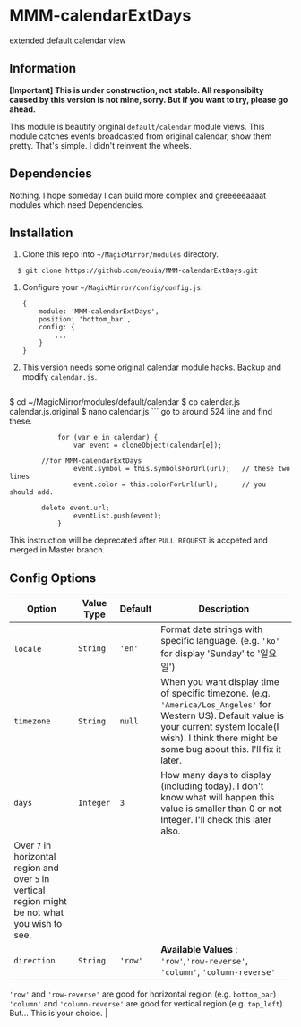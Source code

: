 # MMM-calendarExtDays
extended default calendar view

## Information

**[Important] This is under construction, not stable. All responsibilty caused by this version is not mine, sorry. But if you want to try, please go ahead.**

This module is beautify original `default/calendar` module views. This module catches events broadcasted from original calendar, show them pretty. That's simple. I didn't reinvent the wheels.

## Dependencies
Nothing. I hope someday I can build more complex and greeeeeaaaat modules which need Dependencies.

## Installation

1. Clone this repo into `~/MagicMirror/modules` directory.
  ```
  	$ git clone https://github.com/eouia/MMM-calendarExtDays.git
  ```
1. Configure your `~/MagicMirror/config/config.js`:

    ```
    {
        module: 'MMM-calendarExtDays',
        position: 'bottom_bar',
        config: {
            ...
        }
    }
    ```
1. This version needs some original calendar module hacks.
Backup and modify `calendar.js`.
    ```
  $ cd ~/MagicMirror/modules/default/calendar
  $ cp calendar.js calendar.js.original
  $ nano calendar.js
    ```
go to around 524 line and find these.
```
			for (var e in calendar) {
				var event = cloneObject(calendar[e]);
      
        //for MMM-calendarExtDays
				event.symbol = this.symbolsForUrl(url);   // these two lines
				event.color = this.colorForUrl(url);      // you should add.
      
        delete event.url;
				eventList.push(event);
			}

```
This instruction will be deprecated after `PULL REQUEST` is accpeted and merged in Master branch.


## Config Options

| **Option** | **Value Type** | **Default** | **Description** |
| --- | --- | --- | --- |
| `locale`    | `String`  |`'en'`  | Format date strings with specific language. (e.g. `'ko'` for display 'Sunday' to '일요일') |
| `timezone`  | `String`  | `null` | When you want display time of specific timezone. (e.g. `'America/Los_Angeles'` for Western US). Default value  is your current system locale(I wish). I think there might be some bug about this. I'll fix it later. |
| `days`      | `Integer` | `3`     | How many days to display (including today). I don't know what will happen this value is smaller than 0 or not Integer. I'll check this later also. 
Over `7` in horizontal region and over `5` in vertical region might be not what you wish to see. |
| `direction` | `String`  | `'row'`   | **Available Values** : `'row'`,`'row-reverse'`, `'column'`, `'column-reverse'`
`'row'` and `'row-reverse'` are good for horizontal region (e.g. `bottom_bar`)
`'column'` and `'column-reverse'` are good for vertical region (e.g. `top_left`) 
But... This is your choice. |
